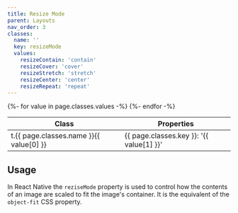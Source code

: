 ```yaml
---
title: Resize Mode
parent: Layouts
nav_order: 3
classes:
  name: ''
  key: resizeMode
  values:
    resizeContain: 'contain'
    resizeCover: 'cover'
    resizeStretch: 'stretch'
    resizeCenter: 'center'
    resizeRepeat: 'repeat'
---
```


<table>
  <thead>
    <tr>
      <th>Class</th>
      <th>Properties</th>
    </tr>
  </thead>
  <tbody>
    {%- for value in page.classes.values -%}
      <tr>
        <td>t.{{ page.classes.name }}{{ value[0] }}</td>
        <td>{{ page.classes.key }}: '{{ value[1] }}'</td>
      </tr>
    {%- endfor -%}
  </tbody>
</table>

## Usage

In React Native the `reziseMode` property is used to control how the contents of an image are scaled to fit the image's container. It is the equivalent of the `object-fit` CSS property.
